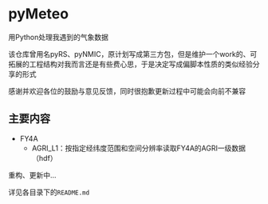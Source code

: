 # pyMeteo

用Python处理我遇到的气象数据

该仓库曾用名pyRS、pyNMIC，原计划写成第三方包，但是维护一个work的、可拓展的工程结构对我而言还是有些费心思，于是决定写成偏脚本性质的类似经验分享的形式

感谢并欢迎各位的鼓励与意见反馈，同时很抱歉更新过程中可能会向前不兼容

## 主要内容

- FY4A
  - AGRI_L1：按指定经纬度范围和空间分辨率读取FY4A的AGRI一级数据（hdf）

重构、更新中...


详见各目录下的`README.md`

